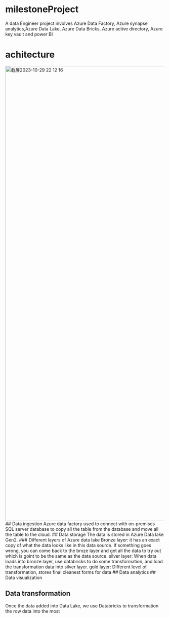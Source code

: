 # milestoneProject
A data Engineer project involves Azure Data Factory, Azure synapse analytics,Azure Data Lake, Azure Data Bricks, Azure active directory, Azure key vault and power BI
# achitecture
<img width="1436" alt="截屏2023-10-29 22 12 16" src="https://github.com/Felicia1993/milestoneProject/assets/22839284/20d03340-16f0-4bc4-aaa7-0a8a16ff1304">
## Data ingestion
Azure data factory used to connect with on-premises SQL server database to copy all the table from the database and move all the table to the cloud. 
## Data storage
The data is stored in Azure Data lake Gen2.      
### Different layers of Azure data lake
Bronze layer: it has an exact copy of what the data looks like in this data source. If something goes wrong, you can come back to the broze layer and get all the data to try out which is goint to be the same as the data source.     
silver layer: When data loads into bronze layer, use databricks to do some transformation, and load the transformation data into silver layer. 
gold layer: Different level of transformation, stores final cleanest forms for data
## Data analytics
## Data visualization



## Data transformation
Once the data added into Data Lake, we use Databricks to transformation the row data into the most  
